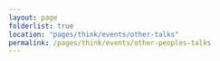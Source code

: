 ```yaml
---
layout: page
folderlist: true
location: "pages/think/events/other-talks"
permalink: /pages/think/events/other-peoples-talks
---
```


